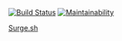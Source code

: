 [![Build Status](https://travis-ci.org/AlexandrKoliukh/frontend-project-lvl3.svg?branch=master)](https://travis-ci.org/AlexandrKoliukh/frontend-project-lvl3)
[![Maintainability](https://api.codeclimate.com/v1/badges/d1567a1586a88ca27f1c/maintainability)](https://codeclimate.com/github/AlexandrKoliukh/frontend-project-lvl3/maintainability)

<a href="http://alk-rss-reader.surge.sh/">Surge.sh</a>
